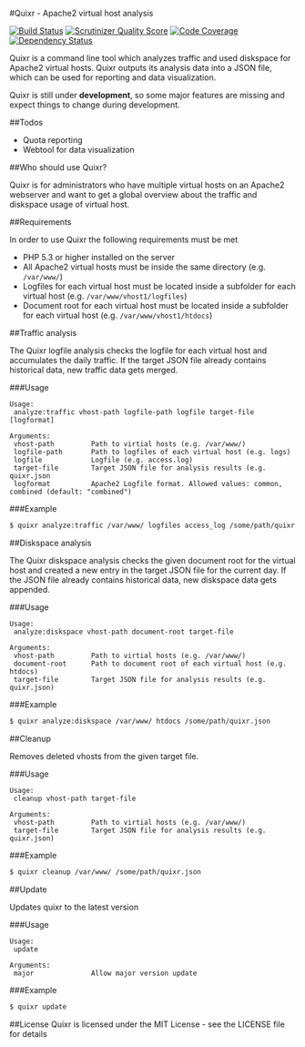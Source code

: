 #Quixr - Apache2 virtual host analysis

[![Build Status](https://travis-ci.org/derhansen/quixr.png?branch=develop)](https://travis-ci.org/derhansen/quixr)
[![Scrutinizer Quality Score](https://scrutinizer-ci.com/g/derhansen/quixr/badges/quality-score.png?s=11465c0dd3d311aee21755773ce8d6cdee6b6a6f)](https://scrutinizer-ci.com/g/derhansen/quixr/)
[![Code Coverage](https://scrutinizer-ci.com/g/derhansen/quixr/badges/coverage.png?s=25346efac4d6a7dd41a73e3745027229becdd797)](https://scrutinizer-ci.com/g/derhansen/quixr/)
[![Dependency Status](https://www.versioneye.com/user/projects/53098aa5ec1375991b000016/badge.png)](https://www.versioneye.com/user/projects/53098aa5ec1375991b000016)

Quixr is a command line tool which analyzes traffic and used diskspace for Apache2 virtual hosts. Quixr outputs its
analysis data into a JSON file, which can be used for reporting and data visualization.

Quixr is still under **development**, so some major features are missing and expect things to change during development.

##Todos

* Quota reporting
* Webtool for data visualization

##Who should use Quixr?

Quixr is for administrators who have multiple virtual hosts on an Apache2 webserver and want to get a global overview
about the traffic and diskspace usage of virtual host.

##Requirements

In order to use Quixr the following requirements must be met

* PHP 5.3 or higher installed on the server
* All Apache2 virtual hosts must be inside the same directory (e.g. `/var/www/`)
* Logfiles for each virtual host must be located inside a subfolder for each virtual host (e.g. `/var/www/vhost1/logfiles`)
* Document root for each virtual host must be located inside a subfolder for each virtual host (e.g. `/var/www/vhost1/htdocs`)

##Traffic analysis

The Quixr logfile analysis checks the logfile for each virtual host and accumulates the daily traffic. If the target
JSON file already contains historical data, new traffic data gets merged.

###Usage

```
Usage:
 analyze:traffic vhost-path logfile-path logfile target-file [logformat]

Arguments:
 vhost-path         Path to virtial hosts (e.g. /var/www/)
 logfile-path       Path to logfiles of each virtual host (e.g. logs)
 logfile            Logfile (e.g. access.log)
 target-file        Target JSON file for analysis results (e.g. quixr.json
 logformat          Apache2 Logfile format. Allowed values: common, combined (default: "combined")
```

###Example

``` sh
$ quixr analyze:traffic /var/www/ logfiles access_log /some/path/quixr.json common
```

##Diskspace analysis

The Quixr diskspace analysis checks the given document root for the virtual host and created a new entry in the target
JSON file for the current day. If the JSON file already contains historical data, new diskspace data gets appended.

###Usage

```
Usage:
 analyze:diskspace vhost-path document-root target-file

Arguments:
 vhost-path         Path to virtial hosts (e.g. /var/www/)
 document-root      Path to document root of each virtual host (e.g. htdocs)
 target-file        Target JSON file for analysis results (e.g. quixr.json)
```

###Example

``` sh
$ quixr analyze:diskspace /var/www/ htdocs /some/path/quixr.json
```

##Cleanup

Removes deleted vhosts from the given target file.

###Usage

```
Usage:
 cleanup vhost-path target-file

Arguments:
 vhost-path         Path to virtial hosts (e.g. /var/www/)
 target-file        Target JSON file for analysis results (e.g. quixr.json)
```

###Example

``` sh
$ quixr cleanup /var/www/ /some/path/quixr.json
```

##Update

Updates quixr to the latest version

###Usage

```
Usage:
 update

Arguments:
 major              Allow major version update
```

###Example

``` sh
$ quixr update
```

##License
Quixr is licensed under the MIT License - see the LICENSE file for details
